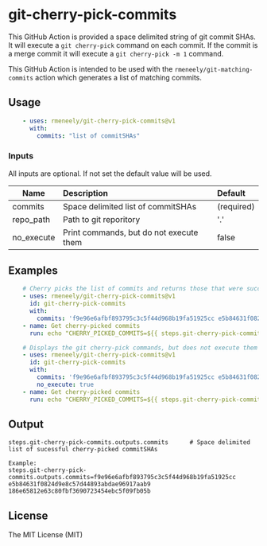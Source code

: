 # git-cherry-pick-commits
This GitHub Action is provided a space delimited string of git commit SHAs. It will execute a `git cherry-pick` command on each commit. If the commit is a merge commit it will execute a `git cherry-pick -m 1` command.

This GitHub Action is intended to be used with the `rmeneely/git-matching-commits` action which generates a list of matching commits.


## Usage
```yaml
    - uses: rmeneely/git-cherry-pick-commits@v1
      with:
        commits: "list of commitSHAs"
```

### Inputs
All inputs are optional. If not set the default value will be used.

| Name                   | Description                                 | Default              |
| ---------------------- |:------------------------------------------- | :------------------------------------------- |
| commits                | Space delimited list of commitSHAs  | (required) |
| repo_path              | Path to git reporitory    | '.' |
| no_execute | Print commands, but do not execute them | false |

## Examples
```yaml
    # Cherry picks the list of commits and returns those that were successful
    - uses: rmeneely/git-cherry-pick-commits@v1
      id: git-cherry-pick-commits
      with:
        commits: 'f9e96e6afbf893795c3c5f44d968b19fa51925cc e5b84631f0824d9e8c57d44893abdae96917aab9 186e65812e63c80fbf3690723454ebc5f09fb05b'
    - name: Get cherry-picked commits
      run: echo "CHERRY_PICKED_COMMITS=${{ steps.git-cherry-pick-commits.outputs.commits }}" >> $GITHUB_ENV
```

```yaml
    # Displays the git cherry-pick commands, but does not execute them
    - uses: rmeneely/git-cherry-pick-commits@v1
      id: git-cherry-pick-commits
      with:
        commits: 'f9e96e6afbf893795c3c5f44d968b19fa51925cc e5b84631f0824d9e8c57d44893abdae96917aab9 186e65812e63c80fbf3690723454ebc5f09fb05b'
        no_execute: true
    - name: Get cherry-picked commits
      run: echo "CHERRY_PICKED_COMMITS=${{ steps.git-cherry-pick-commits.outputs.commits }}" >> $GITHUB_ENV
```

## Output
```shell
steps.git-cherry-pick-commits.outputs.commits      # Space delimited list of sucessful cherry-picked commitSHAs

Example:
steps.git-cherry-pick-commits.outputs.commits=f9e96e6afbf893795c3c5f44d968b19fa51925cc e5b84631f0824d9e8c57d44893abdae96917aab9 186e65812e63c80fbf3690723454ebc5f09fb05b
```

## License
The MIT License (MIT)

